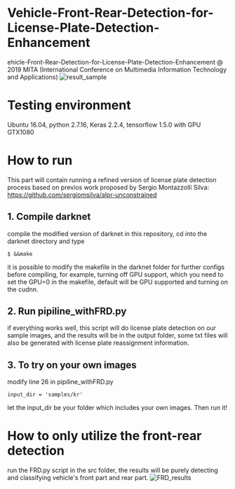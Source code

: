 # Vehicle-Front-Rear-Detection-for-License-Plate-Detection-Enhancement
ehicle-Front-Rear-Detection-for-License-Plate-Detection-Enhancement @ 2019 MITA (International Conference on Multimedia Information Technology and Applications)
![result_sample](https://user-images.githubusercontent.com/21314064/61183160-11918780-a62d-11e9-9d20-8888df528094.jpg)

# Testing environment
Ubuntu 16.04, python 2.7.16, Keras 2.2.4, tensorflow 1.5.0 with GPU GTX1080

# How to run
This part will contain running a refined version of license plate detection process based on previos work proposed by Sergio Montazzolli Silva: https://github.com/sergiomsilva/alpr-unconstrained

## 1. Compile darknet
compile the modified version of darknet in this repository, cd into the darknet directory and type
```
$ &&make
```
it is possible to modify the makefile in the darknet folder for further configs before compiling, for example, turning off GPU support, which you need to set the GPU=0 in the makefile, default will be GPU supported and turning on the cudnn. 

## 2. Run pipiline_withFRD.py
if everything works well, this script will do license plate detection on our sample images, and the results will be in the output folder, some txt files will also be generated with license plate reassignment information.

## 3. To try on your own images
modify line 26 in pipiline_withFRD.py
```
input_dir = 'samples/kr'
```
let the input_dir be your folder which includes your own images. Then run it!

# How to only utilize the front-rear detection
run the FRD.py script in the src folder, the results will be purely detecting and classifying vehicle's front part and rear part.
![FRD_results](https://user-images.githubusercontent.com/21314064/61181337-a76ce880-a614-11e9-934d-abeb87dfe568.jpg)


